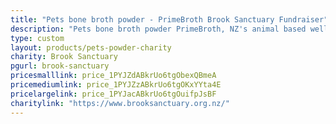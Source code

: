 ```yaml
---
title: "Pets bone broth powder - PrimeBroth Brook Sanctuary Fundraiser"
description: "Pets bone broth powder PrimeBroth, NZ's animal based wellness drink for pets"
type: custom
layout: products/pets-powder-charity
charity: Brook Sanctuary
pgurl: brook-sanctuary
pricesmalllink: price_1PYJZdABkrUo6tgObexQBmeA
pricemediumlink: price_1PYJZzABkrUo6tgOKxYYta4E
pricelargelink: price_1PYJacABkrUo6tgOuifpJsBF
charitylink: "https://www.brooksanctuary.org.nz/"
---
```

